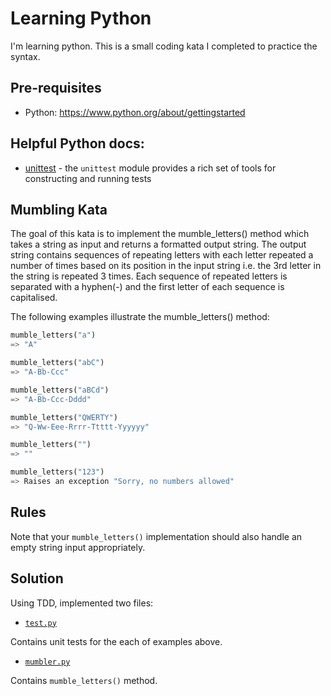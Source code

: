# Learning Python

I'm learning python. This is a small coding kata I completed to practice the syntax.

## Pre-requisites
- Python:  https://www.python.org/about/gettingstarted

## Helpful Python docs:
- [unittest](https://docs.python.org/3/library/unittest.html) - the ``unittest`` module provides a rich set of tools for constructing and running tests

## Mumbling Kata

The goal of this kata is to implement the mumble_letters() method which takes a string as input and returns a formatted output string. The output string contains sequences of repeating letters with each letter repeated a number of times based on its position in the input string i.e. the 3rd letter in the string is repeated 3 times. Each sequence of repeated letters is separated with a hyphen(-) and the first letter of each sequence is capitalised.

The following examples illustrate the mumble_letters() method:

```python
mumble_letters("a")
=> "A"
```

```python
mumble_letters("abC")
=> "A-Bb-Ccc"
```

```python
mumble_letters("aBCd")
=> "A-Bb-Ccc-Dddd"
```

```python
mumble_letters("QWERTY")
=> "Q-Ww-Eee-Rrrr-Ttttt-Yyyyyy"
```

```python
mumble_letters("")
=> "" 
```

```python
mumble_letters("123")
=> Raises an exception "Sorry, no numbers allowed"
```

## Rules
Note that your ``mumble_letters()`` implementation should also handle an empty string input appropriately.

## Solution

Using TDD, implemented two files:
- [``test.py``](test.py)

Contains unit tests for the each of examples above.

- [``mumbler.py``](mumbler.py)

Contains ``mumble_letters()`` method.
